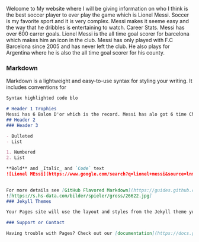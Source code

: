 Welcome to My website where I will be giving information on who I think is the best soccer player to ever play the game which is Lionel Messi. Soccer is my favorite sport and it is very complex. Messi makes it seeme easy and the way that he dribbles is entertaining to watch. Career Stats.
Messi has over 600 carrer goals. Lionel Messi is the all time goal scorer for barcelona which makes him an icon in the club. Messi has only played with F.C Barcelona since 2005 and has never left the club. He also plays for Argentina where he is also the all time goal scorer for his county. 




### Markdown

Markdown is a lightweight and easy-to-use syntax for styling your writing. It includes conventions for

```markdown
Syntax highlighted code blo

# Header 1 Trophies
Messi has 6 Balon D'or which is the record. Messi has alo got 6 time Champion League top scorer. He also has 6 golden boots and 6 time top scorer in La liga. 
## Header 2
### Header 3

- Bulleted
- List

1. Numbered
2. List

**Bold** and _Italic_ and `Code` text
![Lionel MEssi](https://www.google.com/search?q=lionel+messi&source=lnms&tbm=isch&sa=X&ved=2ahUKEwiRyfW7953sAhWkITQIHUP_BI4Q_AUoAnoECCYQBA&biw=1920&bih=937&safe=active&ssui=on#imgrc=HX4G9wlO7oz9SM])
 

For more details see [GitHub Flavored Markdown](https://guides.github.com/features/mastering-markdown/).
![https://s.hs-data.com/bilder/spieler/gross/26622.jpg]
### Jekyll Themes

Your Pages site will use the layout and styles from the Jekyll theme you have selected in your [repository settings](https://github.com/bryanolivan/The-Best-Player-/settings). The name of this theme is saved in the Jekyll `_config.yml` configuration file.

### Support or Contact

Having trouble with Pages? Check out our [documentation](https://docs.github.com/categories/github-pages-basics/) or [contact support](https://github.com/contact) and we’ll help you sort it out.
